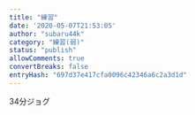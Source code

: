 ```yaml
---
title: "練習"
date: '2020-05-07T21:53:05'
author: "subaru44k"
category: "練習(弱)"
status: "publish"
allowComments: true
convertBreaks: false
entryHash: "697d37e417cfa0096c42346a6c2a3d1d"
---
```

34分ジョグ
